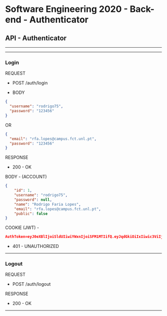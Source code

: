 # Software Engineering 2020 - Back-end - Authenticator

## API - Authenticator

---

---

### Login

REQUEST

- POST /auth/login

- BODY
```json
{
  "username": "rodrigo75",
  "password": "123456"
}
```

OR

```json
{
  "email": "rfa.lopes@campus.fct.unl.pt",
  "password": "123456"
}
```

RESPONSE

- 200 - OK

BODY - (ACCOUNT)
```json
{
    "id": 1,
    "username": "rodrigo75",
    "password": null,
    "name": "Rodrigo Faria Lopes",
    "email": "rfa.lopes@campus.fct.unl.pt",
    "public": false
}
```
COOKIE (JWT) - 
```json
AuthToken=eyJ0eXBlIjoiSldUIiwiYWxnIjoiSFM1MTIifQ.eyJqdGkiOiIxIiwic3ViIjoiQXV0aGVudGljYXRpb24iLCJleHAiOjE1ODk5NjcyMTgsImlhdCI6MTU4OTk2NjYxOH0.3h012aZ_s8rN5DzVBhcf_984TDW1dtG4nWE1PZqbNknBUDbhFrWLxqP4tVsBzZI_KG1eYxII22BPBB-WT2NR9g
```

- 401 - UNAUTHORIZED

---

### Logout

REQUEST

- POST /auth/logout

RESPONSE

- 200 - OK

---
